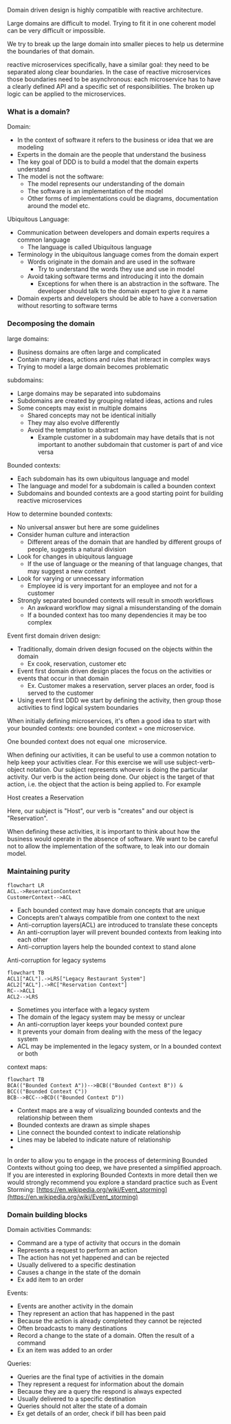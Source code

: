 Domain driven design is highly compatible with reactive architecture.

Large domains are difficult to model. Trying to fit it in one coherent model can be very difficult or impossible.

We try to break up the large domain into smaller pieces to help us determine the boundaries of that domain.

reactive microservices specifically, have a similar goal: they need to be separated along clear boundaries. In the case of reactive microservices those boundaries need to be asynchronous: each microservice has to have a clearly defined API and a specific set of responsibilities. The broken up logic can be applied to the microservices.

### What is a domain?

Domain:
-   In the context of software it refers to the business or idea that we are modeling
-   Experts in the domain are the people that understand the business
-   The key goal of DDD is to build a model that the domain experts understand
-   The model is not the software:
	-   The model represents our understanding of the domain
	-   The software is an implementation of the model
	-   Other forms of implementations could be diagrams, documentation around the model etc.

Ubiquitous Language:

-   Communication between developers and domain experts requires a common language
	-   The language is called Ubiquitous language
-   Terminology in the ubiquitous language comes from the domain expert
	-   Words originate in the domain and are used in the software
		-   Try to understand the words they use and use in model
	-   Avoid taking software terms and introducing it into the domain
		-   Exceptions for when there is an abstraction in the software. The developer should talk to the domain expert to give it a name
-   Domain experts and developers should be able to have a conversation without resorting to software terms

### Decomposing the domain

large domains:
-   Business domains are often large and complicated
-   Contain many ideas, actions and rules that interact in complex ways
-   Trying to model a large domain becomes problematic

subdomains:
-   Large domains may be separated into subdomains
-   Subdomains are created by grouping related ideas, actions and rules
-   Some concepts may exist in multiple domains
	-   Shared concepts may not be identical initially
	-   They may also evolve differently
	-   Avoid the temptation to abstract
		-   Example customer in a subdomain may have details that is not important to another subdomain that customer is part of and vice versa

Bounded contexts:
-   Each subdomain has its own ubiquitous language and model
-   The language and model for a subdomain is called a bounden context
-   Subdomains and bounded contexts are a good starting point for building reactive microservices

How to determine bounded contexts:
-   No universal answer but here are some guidelines
-   Consider human culture and interaction
	-   Different areas of the domain that are handled by different groups of people, suggests a natural division
-   Look for changes in ubiquitous language
	-   If the use of language or the meaning of that language changes, that may suggest a new context
-   Look for varying or unnecessary information
	-   Employee id is very important for an employee and not for a customer
-   Strongly separated bounded contexts will result in smooth workflows
	-   An awkward workflow may signal a misunderstanding of the domain
	-   If a bounded context has too many dependencies it may be too complex

Event first domain driven design:
-   Traditionally, domain driven design focused on the objects within the domain
	-   Ex cook, reservation, customer etc
-   Event first domain driven design places the focus on the activities or events that occur in that domain
	-   Ex. Customer makes a reservation, server places an order, food is served to the customer
-   Using event first DDD we start by defining the activity, then group those activities to find logical system boundaries

When initially defining microservices, it's often a good idea to start with your bounded contexts: one bounded context = one microservice.

One bounded context does not equal one  microservice.

When defining our activities, it can be useful to use a common notation to help keep your activities clear. For this exercise we will use subject-verb-object notation. Our subject represents whoever is doing the particular activity. Our verb is the action being done. Our object is the target of that action, i.e. the object that the action is being applied to. For example

Host creates a Reservation

Here, our subject is "Host", our verb is "creates" and our object is "Reservation".

When defining these activities, it is important to think about how the business would operate in the absence of software. We want to be careful not to allow the implementation of the software, to leak into our domain model.

### Maintaining purity

```mermaid
flowchart LR
ACL.->ReservationContext
CustomerContext-->ACL
```

-   Each bounded context may have domain concepts that are unique
-   Concepts aren't always compatible from one context to the next
-   Anti-corruption layers(ACL) are introduced to translate these concepts
-   An anti-corruption layer will prevent bounded contexts from leaking into each other
-   Anti-corruption layers help the bounded context to stand alone

Anti-corruption for legacy systems

```mermaid
flowchart TB
ACL1["ACL"].->LRS["Legacy Restaurant System"]
ACL2["ACL"].->RC["Reservation Context"]
RC-->ACL1
ACL2-->LRS
```

-   Sometimes you interface with a legacy system
-   The domain of the legacy system may be messy or unclear
-   An anti-corruption layer keeps your bounded context pure
-   It prevents your domain from dealing with the mess of the legacy system
-   ACL may be implemented in the legacy system, or In a bounded context or both

context maps:
```mermaid
flowchart TB
BCA(("Bounded Context A"))-->BCB(("Bounded Context B")) & BCC(("Bounded Context C"))
BCB-->BCC-->BCD(("Bounded Context D"))

```

-   Context maps are a way of visualizing bounded contexts and the relationship between them
-   Bounded contexts are drawn as simple shapes
-   Line connect the bounded context to indicate relationship
-   Lines may be labeled to indicate nature of relationship
- 
In order to allow you to engage in the process of determining Bounded Contexts without going too deep, we have presented a simplified approach. If you are interested in exploring Bounded Contexts in more detail then we would strongly recommend you explore a standard practice such as Event Storming: [https://en.wikipedia.org/wiki/Event_storming](https://en.wikipedia.org/wiki/Event_storming)

### Domain building blocks

Domain activities
Commands:
-   Command are a type of activity that occurs in the domain
-   Represents a request to perform an action
-   The action has not yet happened and can be rejected
-   Usually delivered to a specific destination
-   Causes a change in the state of the domain
-   Ex add item to an order

Events:
-   Events are another activity in the domain
-   They represent an action that has happened in the past
-   Because the action is already completed they cannot be rejected
-   Often broadcasts to many destinations
-   Record a change to the state of a domain. Often the result of a command
-   Ex an item was added to an order

Queries:
-   Queries are the final type of activities in the domain
-   They represent a request for information about the domain
-   Because they are a query the respond is always expected
-   Usually delivered to a specific destination
-   Queries should not alter the state of a domain
-   Ex get details of an order, check if bill has been paid